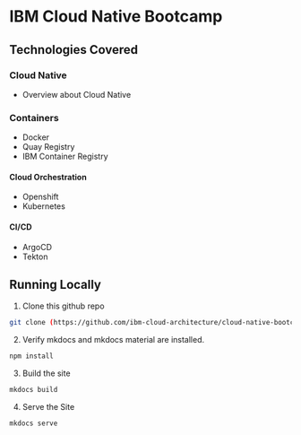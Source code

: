 # IBM Cloud Native Bootcamp  


## Technologies Covered

### Cloud Native

- Overview about Cloud Native

### Containers

- Docker
- Quay Registry
- IBM Container Registry

#### Cloud Orchestration

- Openshift
- Kubernetes

#### CI/CD

- ArgoCD
- Tekton

## Running Locally

1. Clone this github repo

``` bash
git clone (https://github.com/ibm-cloud-architecture/cloud-native-bootcamp)
```

2. Verify mkdocs and mkdocs material are installed.

``` bash
npm install 
```

3. Build the site

```bash
mkdocs build
```

4. Serve the Site

```bash
mkdocs serve
```
